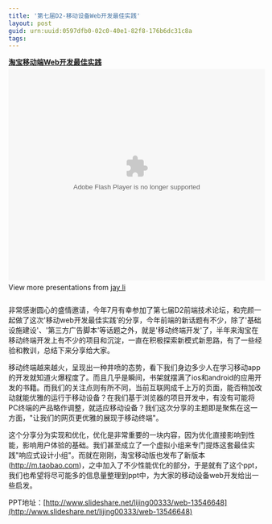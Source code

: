 ```yaml
---
title: '第七届D2-移动设备Web开发最佳实践'
layout: post
guid: urn:uuid:0597dfb0-02c0-40e1-82f8-176b6dc31c8a
tags:
---
```

<div style="width:510px" id="__ss_13546648"> <strong style="display:block;margin:12px 0 4px"><a href="http://www.slideshare.net/lijing00333/web-13546648" title="淘宝移动端Web开发最佳实践" target="_blank">淘宝移动端Web开发最佳实践</a></strong> <object id="__sse13546648" width="510" height="420"> <param name="movie" value="http://static.slidesharecdn.com/swf/ssplayer2.swf?doc=webv2-0-120704231324-phpapp01&rel=0&stripped_title=web-13546648&userName=lijing00333" /> <param name="allowFullScreen" value="true"/> <param name="allowScriptAccess" value="always"/> <param name="wmode" value="transparent"/> <embed name="__sse13546648" src="http://static.slidesharecdn.com/swf/ssplayer2.swf?doc=webv2-0-120704231324-phpapp01&rel=0&stripped_title=web-13546648&userName=lijing00333" type="application/x-shockwave-flash" allowscriptaccess="always" allowfullscreen="true" wmode="transparent" width="510" height="420"></embed> </object> <div style="padding:5px 0 12px"> View more presentations from <a href="http://www.slideshare.net/lijing00333" target="_blank">jay li</a> </div> </div>

非常感谢圆心的盛情邀请，今年7月有幸参加了第七届D2前端技术论坛，和完颜一起做了这次'移动web开发最佳实践'的分享，今年前端的新话题有不少，除了'基础设施建设'、'第三方广告脚本'等话题之外，就是'移动终端开发'了，半年来淘宝在移动终端开发上有不少的项目和沉淀，一直在积极探索新模式新思路，有了一些经验和教训，总结下来分享给大家。

移动终端越来越火，呈现出一种井喷的态势，看下我们身边多少人在学习移动app的开发就知道火爆程度了。而且几乎是瞬间，书架就摆满了ios和android的应用开发的书籍。而我们的关注点则有所不同，当前互联网成千上万的页面，能否稍加改动就能优雅的运行于移动设备？在我们基于浏览器的项目开发中，有没有可能将PC终端的产品略作调整，就适应移动设备？我们这次分享的主题即是聚焦在这一方面，"让我们的网页更优雅的展现于移动终端"。

这个分享分为实现和优化，优化是非常重要的一块内容，因为优化直接影响到性能，影响用户体验的基础。我们甚至成立了一个虚拟小组来专门提炼这套最佳实践"响应式设计小组"。而就在刚刚，淘宝移动版也发布了新版本(http://m.taobao.com)，之中加入了不少性能优化的部分，于是就有了这个ppt，我们也希望将尽可能多的信息量整理到ppt中，为大家的移动设备web开发给出一些启发。

PPT地址：[http://www.slideshare.net/lijing00333/web-13546648](http://www.slideshare.net/lijing00333/web-13546648)
